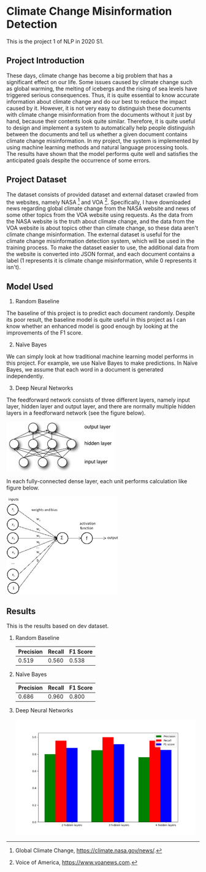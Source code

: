 # Climate Change Misinformation Detection
This is the project 1 of NLP in 2020 S1.
## Project Introduction
These days, climate change has become a big problem that has a significant effect on our life. Some issues caused by climate change such as global warming, the melting of icebergs and the rising of sea levels have triggered serious consequences. Thus, it is quite essential to know accurate information about climate change and do our best to reduce the impact caused by it. However, it is not very easy to distinguish these documents with climate change misinformation from the documents without it just by hand, because their contents look quite similar. Therefore, it is quite useful to design and implement a system to automatically help people distinguish between the documents and tell us whether a given document contains climate change misinformation. In my project, the system is implemented by using machine learning methods and natural language processing tools. The results have shown that the model performs quite well and satisfies the anticipated goals despite the occurrence of some errors.



## Project Dataset
The dataset consists of provided dataset and external dataset crawled from the websites, namely NASA [^1]  and VOA [^2]. Specifically, I have downloaded news regarding global climate change from the NASA website and news of some other topics from the VOA website using requests. As the data from the NASA website is the truth about climate change, and the data from the VOA website is about topics other than climate change, so these data aren't climate change misinformation. The external dataset is useful for the climate change misinformation detection system, which will be used in the training process. To make the dataset easier to use, the additional data from the website is converted into JSON format, and each document contains a label (1 represents it is climate change misinformation, while 0 represents it isn't).

[^1]: Global Climate Change, https://climate.nasa.gov/news/.
[^2]: Voice of America, https://www.voanews.com.



## Model Used
1. Random Baseline

The baseline of this project is to predict each document randomly. Despite its poor result, the baseline model is quite useful in this project as I can know whether an enhanced model is good enough by looking at the improvements of the F1 score.

2. Naïve Bayes

We can simply look at how traditional machine learning model performs in this project. For example, we use Naïve Bayes to make predictions. In Naïve Bayes, we assume that each word in a document is generated independently.

3. Deep Neural Networks

The feedforward network consists of three different layers, namely input layer, hidden layer and output layer, and there are normally multiple hidden layers in a feedforward network (see the figure below). 

![2](2.png)

In each fully-connected dense layer, each unit performs calculation like figure below. 

<img src="1.png" alt="1" style="zoom:67%;" />

## Results

This is the results based on dev dataset.

1. Random Baseline

   | Precision | Recall | F1 Score |
   | --------- | ------ | -------- |
   | 0.519     | 0.560  | 0.538    |

2. Naïve Bayes

   | Precision | Recall | F1 Score |
   | --------- | ------ | -------- |
   | 0.686     | 0.960  | 0.800    |

3. Deep Neural Networks

   <img src="3.png" alt="3" style="zoom: 50%;" />